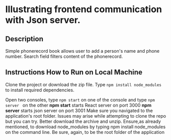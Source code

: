# Illustrating frontend communication with Json server.

## Description
Simple phonerecord book allows user to add a person's name and phone number. Search field filters content of the phonerecord.

## Instructions How to Run on Local Machine

Clone the project or download the zip file.  Type `npm install node_modules` to install required dependencies.

 Open two consoles, type `npm start` on one of the console and type `npm server ` on the other
 **npm start** starts  React server on port 3000   **npm server** starts json server on port 3001
 Make sure you navigated to the application's root folder.
 Issues may arise while attempting to clone the repo but you can try.
 Better download the archive and unzip.
 Ensure,as already mentioned, to download node_modules by typing npm install node_modules on the command line.
 Be sure, again, to be the root folder of the application



